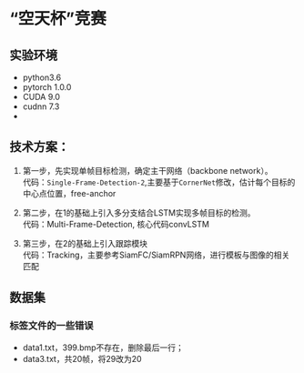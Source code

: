 
# “空天杯”竞赛

## 实验环境
- python3.6
- pytorch 1.0.0
- CUDA 9.0
- cudnn 7.3
- 

## 技术方案：
1. 第一步，先实现单帧目标检测，确定主干网络（backbone network）。  
代码：`Single-Frame-Detection-2`,主要基于`CornerNet`修改，估计每个目标的中心点位置，free-anchor

2. 第二步，在1的基础上引入多分支结合LSTM实现多帧目标的检测。  
代码：Multi-Frame-Detection, 核心代码convLSTM

3. 第三步，在2的基础上引入跟踪模块  
代码：Tracking，主要参考SiamFC/SiamRPN网络，进行模板与图像的相关匹配


## 数据集
### 标签文件的一些错误
- data1.txt，399.bmp不存在，删除最后一行；
- data3.txt，共20帧，将29改为20